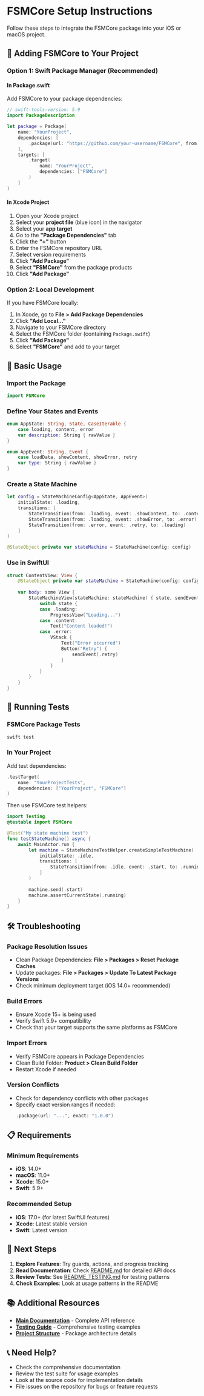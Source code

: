 # FSMCore Setup Instructions

Follow these steps to integrate the FSMCore package into your iOS or macOS project.

## 🔧 Adding FSMCore to Your Project

### Option 1: Swift Package Manager (Recommended)

#### In Package.swift
Add FSMCore to your package dependencies:

```swift
// swift-tools-version: 5.9
import PackageDescription

let package = Package(
    name: "YourProject",
    dependencies: [
        .package(url: "https://github.com/your-username/FSMCore", from: "1.0.0")
    ],
    targets: [
        .target(
            name: "YourProject",
            dependencies: ["FSMCore"]
        )
    ]
)
```

#### In Xcode Project
1. Open your Xcode project
2. Select your **project file** (blue icon) in the navigator
3. Select your **app target**
4. Go to the **"Package Dependencies"** tab
5. Click the **"+"** button
6. Enter the FSMCore repository URL
7. Select version requirements
8. Click **"Add Package"**
9. Select **"FSMCore"** from the package products
10. Click **"Add Package"**

### Option 2: Local Development

If you have FSMCore locally:

1. In Xcode, go to **File > Add Package Dependencies**
2. Click **"Add Local..."**
3. Navigate to your FSMCore directory
4. Select the FSMCore folder (containing `Package.swift`)
5. Click **"Add Package"**
6. Select **"FSMCore"** and add to your target

## 📖 Basic Usage

### Import the Package
```swift
import FSMCore
```

### Define Your States and Events
```swift
enum AppState: String, State, CaseIterable {
    case loading, content, error
    var description: String { rawValue }
}

enum AppEvent: String, Event {
    case loadData, showContent, showError, retry
    var type: String { rawValue }
}
```

### Create a State Machine
```swift
let config = StateMachineConfig<AppState, AppEvent>(
    initialState: .loading,
    transitions: [
        StateTransition(from: .loading, event: .showContent, to: .content),
        StateTransition(from: .loading, event: .showError, to: .error),
        StateTransition(from: .error, event: .retry, to: .loading)
    ]
)

@StateObject private var stateMachine = StateMachine(config: config)
```

### Use in SwiftUI
```swift
struct ContentView: View {
    @StateObject private var stateMachine = StateMachine(config: config)
    
    var body: some View {
        StateMachineView(stateMachine: stateMachine) { state, sendEvent in
            switch state {
            case .loading:
                ProgressView("Loading...")
            case .content:
                Text("Content loaded!")
            case .error:
                VStack {
                    Text("Error occurred")
                    Button("Retry") {
                        sendEvent(.retry)
                    }
                }
            }
        }
    }
}
```

## 🧪 Running Tests

### FSMCore Package Tests
```bash
swift test
```

### In Your Project
Add test dependencies:

```swift
.testTarget(
    name: "YourProjectTests",
    dependencies: ["YourProject", "FSMCore"]
)
```

Then use FSMCore test helpers:

```swift
import Testing
@testable import FSMCore

@Test("My state machine test")
func testStateMachine() async {
    await MainActor.run {
        let machine = StateMachineTestHelper.createSimpleTestMachine(
            initialState: .idle,
            transitions: [
                StateTransition(from: .idle, event: .start, to: .running)
            ]
        )
        
        machine.send(.start)
        machine.assertCurrentState(.running)
    }
}
```

## 🛠️ Troubleshooting

### Package Resolution Issues
- Clean Package Dependencies: **File > Packages > Reset Package Caches**
- Update packages: **File > Packages > Update To Latest Package Versions**
- Check minimum deployment target (iOS 14.0+ recommended)

### Build Errors
- Ensure Xcode 15+ is being used
- Verify Swift 5.9+ compatibility
- Check that your target supports the same platforms as FSMCore

### Import Errors
- Verify FSMCore appears in Package Dependencies
- Clean Build Folder: **Product > Clean Build Folder**
- Restart Xcode if needed

### Version Conflicts
- Check for dependency conflicts with other packages
- Specify exact version ranges if needed:
  ```swift
  .package(url: "...", exact: "1.0.0")
  ```

## 📋 Requirements

### Minimum Requirements
- **iOS**: 14.0+
- **macOS**: 11.0+
- **Xcode**: 15.0+
- **Swift**: 5.9+

### Recommended Setup
- **iOS**: 17.0+ (for latest SwiftUI features)
- **Xcode**: Latest stable version
- **Swift**: Latest version

## 🎯 Next Steps

1. **Explore Features**: Try guards, actions, and progress tracking
2. **Read Documentation**: Check [README.md](README.md) for detailed API docs
3. **Review Tests**: See [README_TESTING.md](README_TESTING.md) for testing patterns
4. **Check Examples**: Look at usage patterns in the README

## 📚 Additional Resources

- **[Main Documentation](README.md)** - Complete API reference
- **[Testing Guide](README_TESTING.md)** - Comprehensive testing examples
- **[Project Structure](PROJECT_STRUCTURE.md)** - Package architecture details

## 📞 Need Help?

- Check the comprehensive documentation
- Review the test suite for usage examples
- Look at the source code for implementation details
- File issues on the repository for bugs or feature requests 